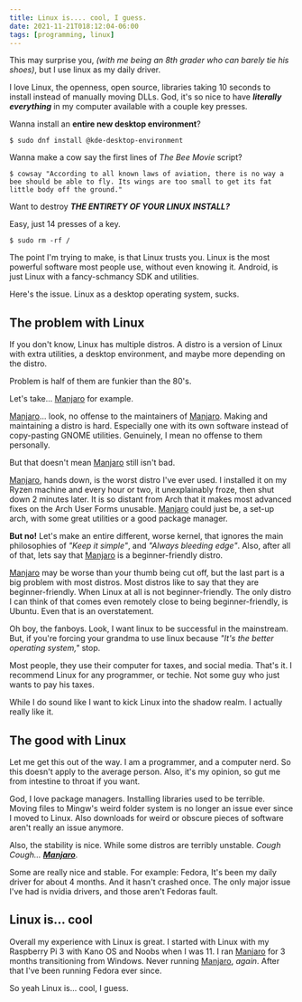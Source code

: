 ```yaml
---
title: Linux is.... cool, I guess.
date: 2021-11-21T018:12:04-06:00
tags: [programming, linux]
---
```


This may surprise you, _(with me being an 8th grader who can barely tie his shoes)_, but I use linux as my daily driver.

I love Linux, the openness, open source, libraries taking 10 seconds to install instead of manually moving DLLs. God, it's
so nice to have _**literally everything**_ in my computer available with a couple key presses.

Wanna install an **entire new desktop environment**?
```
$ sudo dnf install @kde-desktop-environment
```

Wanna make a cow say the first lines of _The Bee Movie_ script?
```
$ cowsay "According to all known laws of aviation, there is no way a bee should be able to fly. Its wings are too small to get its fat little body off the ground."
```

Want to destroy _**THE ENTIRETY OF YOUR LINUX INSTALL?**_

Easy, just 14 presses of a  key.
```
$ sudo rm -rf /
```

The point I'm trying to make, is that Linux trusts you. Linux is the most powerful software most people use, without 
even knowing it. Android, is just Linux with a fancy-schmancy SDK and utilities. 

Here's the issue. Linux as a desktop operating system, sucks.

## The problem with Linux

If you don't know, Linux has multiple distros. A distro is a version of Linux with extra utilities, a desktop 
environment, and maybe more depending on the distro. 

Problem is half of them are funkier than the 80's.

Let's take... [Manjaro](https://www.manjaro.org/) for example.

[Manjaro](https://www.manjaro.org/)... look, no offense to the maintainers of [Manjaro](https://www.manjaro.org/). Making and maintaining a distro is hard. Especially one with 
its own software instead of copy-pasting GNOME utilities. Genuinely, I mean no offense to them personally. 

But that doesn't mean [Manjaro](https://www.manjaro.org/) still isn't bad.

[Manjaro](https://www.manjaro.org/), hands down, is the worst distro I've ever used. I installed it on my Ryzen machine and every hour or two, it 
unexplainably froze, then shut down 2 minutes later. It is so distant from Arch that it makes most advanced fixes on the
Arch User Forms unusable. [Manjaro](https://www.manjaro.org/) could just be, a set-up arch, with some great utilities or a good package manager. 

**But no!** Let's make an entire different, worse kernel, that ignores the main philosophies of _"Keep it simple"_, and 
_"Always bleeding edge"_. Also, after all of that, lets say that [Manjaro](https://www.manjaro.org/) is a beginner-friendly distro.

[Manjaro](https://www.manjaro.org/) may be worse than your thumb being cut off, but the last part is a big problem with most distros. Most distros 
like to say that they are beginner-friendly. When Linux at all is not beginner-friendly. The only distro I can think of 
that comes even remotely close to being beginner-friendly, is Ubuntu. Even that is an overstatement.

Oh boy, the fanboys. Look, I want linux to be successful in the mainstream. But, if you're forcing your grandma to use 
linux because _"It's the better operating system,"_ stop.

Most people, they use their computer for taxes, and social media. That's it. I recommend Linux for any programmer, or
techie. Not some guy who just wants to pay his taxes.

While I do sound like I want to kick Linux into the shadow realm. I actually really like it.

## The good with Linux

Let me get this out of the way. I am a programmer, and a computer nerd. So this doesn't apply to the average person. 
Also, it's my opinion, so gut me from intestine to throat if you want.

God, I love package managers. Installing libraries used to be terrible. Moving files to Mingw's weird folder system is 
no longer an issue ever since I moved to Linux. Also downloads for weird or obscure pieces of software aren't really an 
issue anymore.

Also, the stability is nice. While some distros are terribly unstable. _Cough Cough... **[Manjaro](https://www.manjaro.org/)**_.

Some are really nice 
and stable. For example: Fedora, It's been my daily driver for about 4 months. And it hasn't crashed once. The only 
major issue I've had is nvidia drivers, and those aren't Fedoras fault.

## Linux is... cool
Overall my experience with Linux is great. I started with Linux with my Raspberry Pi 3 with Kano OS and Noobs when I was 11.
I ran [Manjaro](https://www.manjaro.org/) for 3 months transitioning from Windows. Never running [Manjaro](https://www.manjaro.org/), _again_. After that I've been running 
Fedora ever since. 

So yeah Linux is... cool, I guess.